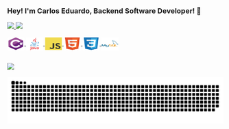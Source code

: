 ### Hey! I'm Carlos Eduardo, Backend Software Developer! 👋


<div>
<a href="https://github.com/Carlosefpapa">
  <img heigth="150em" src="https://github-readme-stats.vercel.app/api?username=Carlosefpapa&show_icons=false=dracula&theme=dark&include_all_commits=true&count_private=true"/>
  <img heigth="180em" src="https://github-readme-stats.vercel.app/api/top-langs/?username=Carlosefpapa&layout=compact&langs_count=16&theme=dark"/>

  </div>
<div style="display: inline_block"><br>
<img align="center" alt="Carlos-C#" height="30" width="40" src="https://github.com/devicons/devicon/blob/master/icons/csharp/csharp-original.svg">
<img align="center" alt="Carlos-Java" height="30" width="40" src="https://github.com/devicons/devicon/blob/master/icons/java/java-original-wordmark.svg">
<img align="center" alt="Carlos-Js" height="30" width="40" src="https://github.com/devicons/devicon/blob/master/icons/javascript/javascript-original.svg">
<img align="center" alt="Carlos-Html" height="30" width="40" src="https://github.com/devicons/devicon/blob/master/icons/html5/html5-original.svg">
<img align="center" alt="Carlos-Css" height="30" width="40" src="https://github.com/devicons/devicon/blob/master/icons/css3/css3-original.svg">
<img align="center" alt="Carlos-Mysql" height="30" width="40" src="https://github.com/devicons/devicon/blob/master/icons/mysql/mysql-original-wordmark.svg">
</div>         
  
 ##
  
 <div>
   <a href="https://www.linkedin.com/in/carlos-eduardo-f-p/" target="_blank"><img src="https://img.shields.io/badge/LinkedIn-0077B5?style=for-the-badge&logo=linkedin&logoColor=white" target="_blank"></a>
  </div>
  
 ![](https://github.com/Platane/snk/raw/output/github-contribution-grid-snake.svg)
